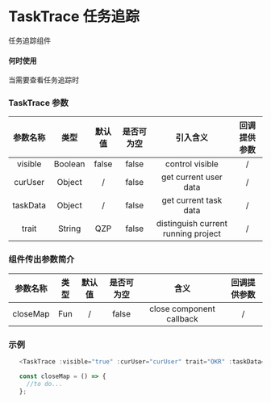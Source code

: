 # TaskTrace 任务追踪

任务追踪组件

#### 何时使用

当需要查看任务追踪时

### TaskTrace 参数

| 参数名称 |  类型   | 默认值 | 是否可为空 |              引入含义               | 回调提供参数 |
| :------: | :-----: | :----: | :--------: | :---------------------------------: | :----------: |
| visible  | Boolean | false  |   false    |           control visible           |      /       |
| curUser  | Object  |   /    |   false    |        get current user data        |      /       |
| taskData | Object  |   /    |   false    |        get current task data        |      /       |
|  trait   | String  |  QZP   |   false    | distinguish current running project |      /       |
  
### 组件传出参数简介

| 参数名称 | 类型  | 默认值 | 是否可为空 |           含义           | 回调提供参数 |
| :------: | :---: | :----: | :--------: | :----------------------: | :----------: |
| closeMap |  Fun  |   /    |   false    | close component callback |      /       |

### 示例

```js
   <TaskTrace :visible="true" :curUser="curUser" trait="OKR" :taskData="taskData" @closeMap="closeMap" />

   const closeMap = () => {
     //to do...
   };
```   